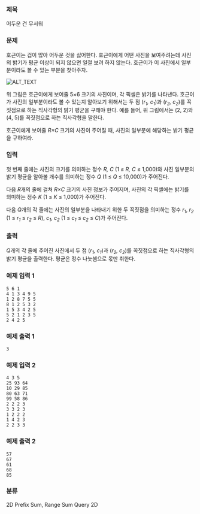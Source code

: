 ### 제목
어두운 건 무서워

### 문제
<p>호근이는 겁이 많아 어두운 것을 싫어한다. 호근이에게 어떤 사진을 보여주려는데 사진의 밝기가 평균 이상이 되지 않으면 일절 보려 하지 않는다. 호근이가 이 사진에서 일부분이라도 볼 수 있는 부분을 찾아주자.</p>

![ALT_TEXT](https://github.com/ISKU/2nd-Thinking-PC/blob/master/F/img/IMG_01.png)

<p>위 그림은 호근이에게 보여줄 5&times;6 크기의 사진이며, 각 픽셀은 밝기를 나타낸다. 호근이가 사진의 일부분이라도 볼 수 있는지 알아보기 위해서는 두 점 (<em>r<sub>1</sub>, c<sub>1</sub></em>)과 (<em>r<sub>2</sub>, c<sub>2</sub></em>)를 꼭짓점으로 하는 직사각형의 밝기 평균을 구해야 한다. 예를 들어, 위 그림에서는 (2, 2)와 (4, 5)를 꼭짓점으로 하는 직사각형을 말한다.</p>

<p>호근이에게 보여줄 <em>R&times;C</em> 크기의 사진이 주어질 때, 사진의 일부분에 해당하는 밝기 평균을 구하여라.</p>

### 입력
<p>첫 번째 줄에는 사진의 크기를 의미하는 정수 <em>R, C</em> (1 &le; <em>R, C</em> &le; 1,000)와 사진 일부분의 밝기 평균을 알아볼 개수를 의미하는 정수 <em>Q</em> (1 &le; <em>Q</em> &le; 10,000)가 주어진다.</p>

<p>다음 <em>R</em>개의 줄에 걸쳐 <em>R&times;C</em> 크기의 사진 정보가 주어지며, 사진의 각 픽셀에는 밝기를 의미하는 정수 <em>K</em> (1 &le; <em>K</em> &le; 1,000)가 주어진다.</p>

<p>다음 <em>Q</em>개의 각 줄에는 사진의 일부분을 나타내기 위한 두 꼭짓점을 의미하는 정수 <em>r<sub>1</sub></em>, <em>r<sub>2</sub></em> (1 &le; <em>r<sub>1</sub></em> &le; <em>r<sub>2</sub></em> &le; <em>R</em>), <em>c<sub>1</sub></em>, <em>c<sub>2</sub></em> (1 &le; <em>c<sub>1</sub></em> &le; <em>c<sub>2</sub></em> &le; <em>C</em>)가 주어진다.</p>

### 출력
<p><em>Q</em>개의 각 줄에 주어진 사진에서 두 점 (<em>r<sub>1</sub>, c<sub>1</sub></em>)과 (<em>r<sub>2</sub>, c<sub>2</sub></em>)를 꼭짓점으로 하는 직사각형의 밝기 평균을 출력한다. 평균은 정수 나눗셈으로 몫만 취한다.</p>

### 예제 입력 1
```
5 6 1
4 1 3 4 9 5
1 2 8 7 5 5
8 1 2 5 3 2
1 5 3 4 2 5
5 2 1 2 3 5
2 4 2 5
```

### 예제 출력 1
```
3
```

### 예제 입력 2
```
4 3 5
25 93 64
10 29 85
80 63 71
99 58 86
2 2 2 3
3 3 2 3
1 2 2 2
1 4 2 3
2 2 3 3
```

### 예제 출력 2
```
57
67
61
68
85
```

### 분류
2D Prefix Sum, Range Sum Query 2D
